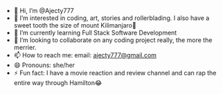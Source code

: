 - 👋 Hi, I’m @Ajecty777
- 👀 I’m interested in coding, art, stories and rollerblading. I also have a sweet tooth the size of mount Kilimanjaro🤣
- 🌱 I’m currently learning Full Stack Software Development
- 💞️ I’m looking to collaborate on any coding project really, the more the merrier.
- 📫 How to reach me: email: ajecty777@gmail.com
- 😄 Pronouns: she/her
- ⚡ Fun fact: I have a movie reaction and review channel and can rap the entire way through Hamilton😂

<!---
Ajecty777/Ajecty777 is a ✨ special ✨ repository because its `README.md` (this file) appears on your GitHub profile.
You can click the Preview link to take a look at your changes.
--->

